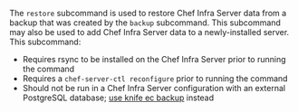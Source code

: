 The `restore` subcommand is used to restore Chef Infra Server data from
a backup that was created by the `backup` subcommand. This subcommand
may also be used to add Chef Infra Server data to a newly-installed
server. This subcommand:

- Requires rsync to be installed on the Chef Infra Server prior to
    running the command
- Requires a `chef-server-ctl reconfigure` prior to running the
    command
- Should not be run in a Chef Infra Server configuration with an
    external PostgreSQL database; [use knife ec
    backup](https://github.com/chef/knife-ec-backup) instead